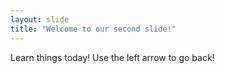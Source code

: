 ```yaml
---
layout: slide
title: "Welcome to our second slide!"
---
```

Learn things today!
Use the left arrow to go back!

